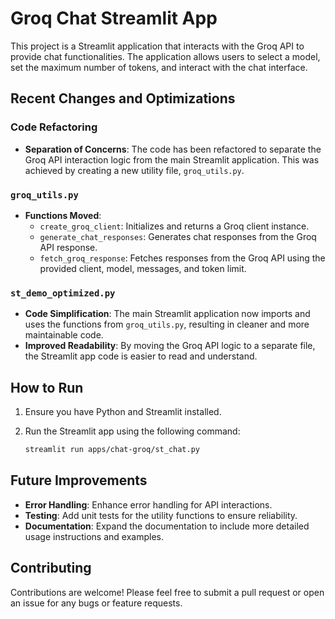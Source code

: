 # Groq Chat Streamlit App

This project is a Streamlit application that interacts with the Groq API to provide chat functionalities. The application allows users to select a model, set the maximum number of tokens, and interact with the chat interface.

## Recent Changes and Optimizations

### Code Refactoring

- **Separation of Concerns**: The code has been refactored to separate the Groq API interaction logic from the main Streamlit application. This was achieved by creating a new utility file, `groq_utils.py`.

### `groq_utils.py`

- **Functions Moved**:
  - `create_groq_client`: Initializes and returns a Groq client instance.
  - `generate_chat_responses`: Generates chat responses from the Groq API response.
  - `fetch_groq_response`: Fetches responses from the Groq API using the provided client, model, messages, and token limit.

### `st_demo_optimized.py`

- **Code Simplification**: The main Streamlit application now imports and uses the functions from `groq_utils.py`, resulting in cleaner and more maintainable code.
- **Improved Readability**: By moving the Groq API logic to a separate file, the Streamlit app code is easier to read and understand.

## How to Run

1. Ensure you have Python and Streamlit installed.
2. Run the Streamlit app using the following command:

   ```bash
   streamlit run apps/chat-groq/st_chat.py
   ```

## Future Improvements

- **Error Handling**: Enhance error handling for API interactions.
- **Testing**: Add unit tests for the utility functions to ensure reliability.
- **Documentation**: Expand the documentation to include more detailed usage instructions and examples.

## Contributing

Contributions are welcome! Please feel free to submit a pull request or open an issue for any bugs or feature requests.

